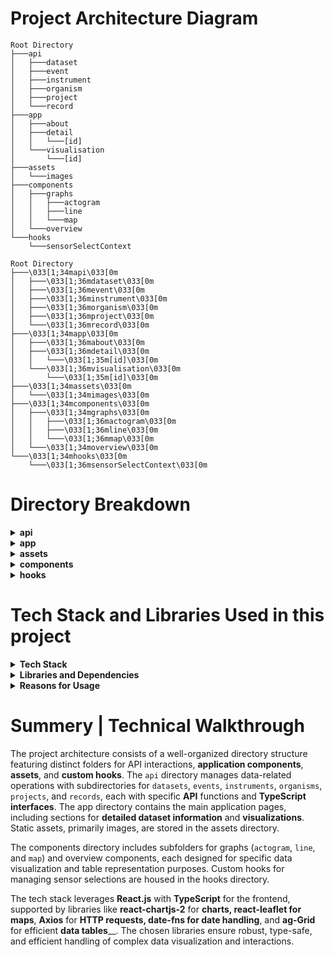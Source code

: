 # Project Architecture Diagram

```plaintext
Root Directory
├───api
│   ├───dataset
│   ├───event
│   ├───instrument
│   ├───organism
│   ├───project
│   └───record
├───app
│   ├───about
│   ├───detail
│   │   └───[id]
│   └───visualisation
│       └───[id]
├───assets
│   └───images
├───components
│   ├───graphs
│   │   ├───actogram
│   │   ├───line
│   │   └───map
│   └───overview
└───hooks
    └───sensorSelectContext
```
```plaintext
Root Directory
├───\033[1;34mapi\033[0m
│   ├───\033[1;36mdataset\033[0m
│   ├───\033[1;36mevent\033[0m
│   ├───\033[1;36minstrument\033[0m
│   ├───\033[1;36morganism\033[0m
│   ├───\033[1;36mproject\033[0m
│   └───\033[1;36mrecord\033[0m
├───\033[1;34mapp\033[0m
│   ├───\033[1;36mabout\033[0m
│   ├───\033[1;36mdetail\033[0m
│   │   └───\033[1;35m[id]\033[0m
│   └───\033[1;36mvisualisation\033[0m
│       └───\033[1;35m[id]\033[0m
├───\033[1;34massets\033[0m
│   └───\033[1;34mimages\033[0m
├───\033[1;34mcomponents\033[0m
│   ├───\033[1;34mgraphs\033[0m
│   │   ├───\033[1;36mactogram\033[0m
│   │   ├───\033[1;36mline\033[0m
│   │   └───\033[1;36mmap\033[0m
│   └───\033[1;34moverview\033[0m
└───\033[1;34mhooks\033[0m
    └───\033[1;36msensorSelectContext\033[0m
```


# Directory Breakdown

<details>
  <summary><strong>api</strong></summary>
  Contains various subdirectories that handle different types of data and interactions:

# Summary of API Directory

## General Structure
### `api.ts`
This file defines the API functions for interacting with the specific type of data-related endpoints:

- **getItems**: Fetches all items (datasets, events, instruments, organisms, projects, or records).
- **getItem**: Fetches a specific item by ID.
- **filterItems**: Filters items based on provided criteria.

### `interface.ts`
This file contains TypeScript interfaces that define the structure of the specific type of data:

- **Item**: Represents the main item structure with relevant fields.
- **Contact**: Represents contact information with fields for `firstName`, `lastName`, `email`, `userid`, and `webpage`.
- **Taxon**: Represents taxonomic coverage including fields for `taxonScientificName`, `taxonCommonName`, and `dyntaxaId`.
- **GeographicWENS**: Represents geographical coverage with coordinates and a description.
- **RangeDateTime**: Represents temporal coverage with `startDatetime` and `endDateTime`.
- **Reference**: Represents bibliographic citation with `DOI` and `title`.

## Specific Subdirectories
Each subdirectory under `api` handles interactions for different types of data and includes the following two key files:
- **dataset**: Handles dataset-related API interactions.
- **event**: Manages event-related API calls.
- **instrument**: Responsible for instrument data API interactions.
- **organism**: Deals with organism-related API calls.
- **project**: Manages project-specific API interactions.
- **record**: Handles record-related API data.

Each subdirectory follows the same structure but is tailored to handle its specific type of data interactions and definitions.

### `apiService.ts`
This file provides the core functions for making HTTP requests using Axios:
- **get**: 
  - **Purpose**: Performs a GET request to the specified endpoint.
  - **Implementation**: 
    - Constructs the full URL using the base URL (`BASE_URL`) and the given endpoint.
    - Uses Axios to send a GET request to this URL.
    - Returns the response data if the request is successful.
    - Catches any errors during the request and returns the error as an `AxiosError` type.
- **post**: 
  - **Purpose**: Performs a POST request to the specified endpoint with an optional request body and parameters.
  - **Implementation**: 
    - Constructs the full URL using the base URL (`BASE_URL`) and the given endpoint.
    - Uses Axios to send a POST request to this URL with the provided body and optional parameters.
    - Sets the `Content-Type` header to `application/json`.
    - Includes optional parameters, defaulting to `{ take: 100 }`.
    - Returns the response data if the request is successful.
    - Catches any errors during the request and returns the error as an `AxiosError` type.

  
</details>

<details>
  <summary><strong>app</strong></summary>
  Contains the main application structure and pages:


***About*** Sub-folder includes:
- **Description**: Renders information about SBDI Biologging tools and its role in managing data from animal sensor systems.
- **API Details**: Provides links to the Biologging Open API and its data model.
- **Contact Information**: Offers contact details for inquiries and contributions.

***Details*** Sub-folder includes:
- **Overview**: Displays detailed information about a specific dataset and available dataset versions with download links.

</details>

<details>
  <summary><strong>assets</strong></summary>
  Contains static assets like images:

  - **images**: Directory for storing image files.
</details>

<details>
  <summary><strong>components</strong></summary>

### ***The overview of each subfolder's components, their functionalities, props, dependencies, and usage.***

## 1. `actogram` Subfolder
**Description**: This subfolder contains components dedicated to visualizing actogram data, representing activity patterns over time. 

### Actogram Component
- **Description**: Fetches actogram data and renders a graph displaying activity patterns.
- **Props**: Accepts an array of event objects (`events`).
- **Dependencies**: Utilizes React, date-fns for date manipulation, and custom API modules for data fetching.
- **Usage**: `<Actogram events={events} />`

### ActogramGraph Component
- **Description**: Renders the actogram graph based on provided data.
- **Props**: Receives data arrays (`data`), a map of month counts (`mCounts`), and the total number of days (`days`).
- **Dependencies**: Utilizes React and react-chartjs-2 for graph rendering.
- **Usage**: `<ActogramGraph data={data} mCounts={mCounts} days={days} />`

## 2. `line` Subfolder
### **Description**: Contains components for displaying line graphs.

### LineGraph Component
- **Description**: Fetches data and renders a line graph displaying sensor data over time.
- **Props**: Accepts an array of event objects (`events`) and the name of the sensor (`sensor`).
- **Dependencies**: Requires React, react-chartjs-2, and custom API modules.
- **Usage**: `<LineGraph events={events} sensor={sensor} />`

## 3. `map` Subfolder
**Description**: Houses components for displaying geographical data on maps, facilitating the visualization of spatial information.

### MapGraph Component
- **Description**: Fetches geographical data and renders a map with markers and polylines.
- **Props**: Receives an array of event objects (`events`).
- **Dependencies**: Depends on React, react-leaflet, and custom API modules for data retrieval.
- **Usage**: `<MapGraph events={events} />`

### MapComponent Component
- **Description**: Renders the Leaflet map and coordinates the rendering of markers and polylines.
- **Props**: Accepts an array of coordinate arrays (`data`).
- **Dependencies**: Utilizes React, react-leaflet, and leaflet library.
- **Usage**: `<MapComponent data={data} />`

### Polylines Component
- **Description**: Renders polylines on the map based on provided coordinate data.
- **Props**: Receives an array of coordinate arrays (`coords`).
- **Dependencies**: Requires React, react-leaflet, and leaflet library.
- **Usage**: `<Polylines coords={coords} />`


# Overview

## 1. `table.tsx` file:

### Description:
This file contains the implementation of a table component (`OverviewTable`) for displaying dataset information. It utilizes the AG Grid component for efficient rendering and management of large datasets.

### Dependencies:
- React: For building the user interface.
- ag-Grid: A feature-rich datagrid library for displaying large datasets in tabular format.
- axios: A promise-based HTTP client for making API requests.
- date-fns: A library for manipulating dates in JavaScript.

### Components:
- `OverviewTable`: Renders a table displaying dataset information with features like sorting, filtering, and row selection.

### Features:
- Error handling: Detects and displays error messages if data loading fails.
- Row selection: Allows users to select a row and trigger a callback function (`onSelect`) with the selected dataset item.
- Cell rendering: Custom rendering of certain cells, such as temporal coverage, for improved readability.
- Grid configuration: Configures default grid options and column definitions for consistent behavior and appearance.

## 2. `Snippet.tsx` file:

### Description:
This file contains the implementation of a snippet component (`OverviewSnippet`) for displaying summarized dataset information. It provides links for accessing detailed information, visualization, and dataset download.

### Dependencies:
- React: For building the user interface.
- Font Awesome: For adding icons to enhance visual representation.

### Components:
- `OverviewSnippet`: Renders a summarized view of dataset information with links for detailed information, visualization, and download.

### Features:
- Dataset overview: Displays basic information about the dataset such as title, description, instruments, and sensors.
- Links: Provides links for accessing more detailed information, visualization, and dataset download.
- Download functionality: Allows users to download the dataset in JSON format.
- Error handling: Handles cases where dataset information is unavailable or incomplete.


</details>

<details>
  <summary><strong>hooks</strong></summary>
  

## Description:
The `hooks` folder contains custom hooks and context providers used for managing sensor selection in visualizations.

## Files:

#### Description:
This file exports a custom hook `useSensorSelection` and a context provider `SensorSelectionProvider` for managing sensor selection.

#### Dependencies:
- React: For building the user interface.

#### Components/Interfaces:
- `SensorSelectionContext`: Context for managing sensor selection state.
- `useSensorSelection`: Custom hook for accessing sensor selection context.
- `SensorSelectionProvider`: Context provider component for managing sensor selection state.

#### Features:
- Context management: Provides a context and custom hook for managing sensor selection state across components.
- Sensor selection update: Allows components to update the selected sensors and trigger re-renders when sensor selection changes.


</details>


# Tech Stack and Libraries Used in this project

<details>
  <summary><strong>Tech Stack</strong></summary>

- **Frontend Framework:** React.js with TypeScript
- **Styling:** CSS (potentially with CSS-in-JS libraries)
- **Data Visualization:** react-chartjs-2 for rendering charts/graphs, react-leaflet for mapping, potentially supplemented by Leaflet library
- **State Management:** React Context API (for managing sensor selection)
- **HTTP Requests:** Axios for making API requests
- **Date Manipulation:** date-fns for handling dates
- **Grid Component:** ag-Grid for displaying large datasets efficiently in tabular format

</details>

<details>
  <summary><strong>Libraries and Dependencies</strong></summary>

- **React:** Chosen for its component-based architecture, reusability, and performance optimizations.
- **TypeScript:** Added type safety and enhanced development experience by catching errors during compile time.
- **react-chartjs-2:** Provided a simple and customizable way to render charts/graphs in React applications.
- **react-leaflet and Leaflet:** Utilized for displaying geographical data on interactive maps, offering flexibility and customization options.
- **Axios:** Used for making HTTP requests to fetch data from APIs, offering a promise-based interface and robust error handling.
- **ag-Grid:** Employed for displaying large datasets efficiently in tabular format, providing features like sorting, filtering, and row selection.
- **date-fns:** Facilitated date manipulation tasks, ensuring consistent handling of temporal data across the application.
- **CSS-in-JS Libraries (potentially):** Styled components are used for styling components, providing scoped styles and enhancing maintainability.

</details>

<details>
  <summary><strong>Reasons for Usage</strong></summary>

- **React.js with TypeScript:** The tech team (Khosiyat, Yuliia, Zuzanna) chose it because of the strong community support, and the ability to build complex UIs with ease while ensuring type safety.
- **react-chartjs-2:** The reasons for choosing this library are: 1) Integration with React. 2) Active Development and Community Support 3) Easy 4) MIT License.
[see the Decision-making process to select alternative visualization libraries](https://github.com/biodiversitydata-se/biologging-sensor-client/blob/develop/design-docs/Decision-Making-Process-Visualization-Librarires-Document.md)
- **react-leaflet and Leaflet:** Suggested by the tech team of Lund University. During the product development process, we, the tech team, saw this library offer powerful mapping capabilities with extensive customization options, ideal for visualizing geographical data.
- **Axios:** Preferred (by Khosiyat, Yuliia, Zuzanna) for its simplicity, flexibility, and built-in support for interceptors, allowing for centralized request and response handling.
- **ag-Grid:** Suggested by Yuliia, Zuzanna for its performance optimizations, extensive feature set, and compatibility with React, making it suitable for handling large datasets efficiently.
- **date-fns:** Chosen for its lightweight nature, comprehensive date manipulation utilities, and TypeScript support, ensuring reliable handling of temporal data.
- **CSS-in-JS Libraries (potentially):** Offered a convenient way to style components with scoped styles, enhancing encapsulation and reusability.

</details>


# Summery | Technical Walkthrough

The project architecture consists of a well-organized directory structure featuring distinct folders for API interactions, **application components**, **assets**, and **custom hooks**. The `api` directory manages data-related operations with subdirectories for `datasets`, `events`, `instruments`, `organisms`, `projects`, and `records`, each with specific **API** functions and **TypeScript interfaces**. The app directory contains the main application pages, including sections for **detailed dataset information** and **visualizations**. Static assets, primarily images, are stored in the assets directory.

The components directory includes subfolders for graphs (`actogram`, `line`, and `map`) and overview components, each designed for specific data visualization and table representation purposes. Custom hooks for managing sensor selections are housed in the hooks directory.

The tech stack leverages **React.js** with **TypeScript** for the frontend, supported by libraries like **react-chartjs-2** for **charts**__, **react-leaflet** for **maps**__, **Axios** for **HTTP requests**__, **date-fns** for **date handling**__, and **ag-Grid** for efficient **data tables**__. The chosen libraries ensure robust, type-safe, and efficient handling of complex data visualization and interactions.
